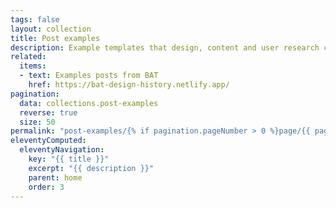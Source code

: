 ```yaml
---
tags: false
layout: collection
title: Post examples
description: Example templates that design, content and user research can use
related:
  items:
  - text: Examples posts from BAT
    href: https://bat-design-history.netlify.app/
pagination:
  data: collections.post-examples
  reverse: true
  size: 50
permalink: "post-examples/{% if pagination.pageNumber > 0 %}page/{{ pagination.pageNumber + 1 }}{% endif %}/"
eleventyComputed:
  eleventyNavigation:
    key: "{{ title }}"
    excerpt: "{{ description }}"
    parent: home
    order: 3
---
```

